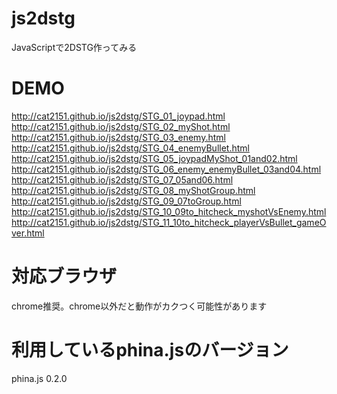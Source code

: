 # js2dstg
JavaScriptで2DSTG作ってみる

# DEMO
http://cat2151.github.io/js2dstg/STG_01_joypad.html  
http://cat2151.github.io/js2dstg/STG_02_myShot.html  
http://cat2151.github.io/js2dstg/STG_03_enemy.html  
http://cat2151.github.io/js2dstg/STG_04_enemyBullet.html  
http://cat2151.github.io/js2dstg/STG_05_joypadMyShot_01and02.html  
http://cat2151.github.io/js2dstg/STG_06_enemy_enemyBullet_03and04.html  
http://cat2151.github.io/js2dstg/STG_07_05and06.html  
http://cat2151.github.io/js2dstg/STG_08_myShotGroup.html  
http://cat2151.github.io/js2dstg/STG_09_07toGroup.html  
http://cat2151.github.io/js2dstg/STG_10_09to_hitcheck_myshotVsEnemy.html  
http://cat2151.github.io/js2dstg/STG_11_10to_hitcheck_playerVsBullet_gameOver.html  

# 対応ブラウザ
chrome推奨。chrome以外だと動作がカクつく可能性があります

# 利用しているphina.jsのバージョン
phina.js 0.2.0
